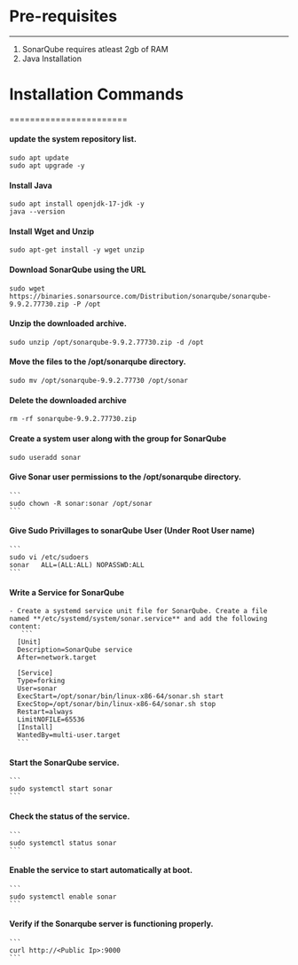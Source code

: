 # Pre-requisites
----------------
1. SonarQube requires atleast 2gb of RAM
2. Java Installation

# Installation Commands
=======================
#### update the system repository list.
   ```
   sudo apt update
   sudo apt upgrade -y
   ```
#### Install Java
   ```
   sudo apt install openjdk-17-jdk -y
   java --version
   ```
#### Install Wget and Unzip
   ```
   sudo apt-get install -y wget unzip
   ```
#### Download SonarQube using the URL
   ```
   sudo wget https://binaries.sonarsource.com/Distribution/sonarqube/sonarqube-9.9.2.77730.zip -P /opt
   ```
#### Unzip the downloaded archive.
   ```
   sudo unzip /opt/sonarqube-9.9.2.77730.zip -d /opt
   ```
#### Move the files to the **/opt/sonarqube** directory.
   ```
   sudo mv /opt/sonarqube-9.9.2.77730 /opt/sonar
   ```
#### Delete the downloaded archive
   ```
   rm -rf sonarqube-9.9.2.77730.zip
   ```
#### Create a system user along with the group for SonarQube
```
sudo useradd sonar
```
#### Give Sonar user permissions to the **/opt/sonarqube** directory.
    ```
    sudo chown -R sonar:sonar /opt/sonar
    ```
#### Give Sudo Privillages to sonarQube User (Under Root User name)
    ```
    sudo vi /etc/sudoers
    sonar   ALL=(ALL:ALL) NOPASSWD:ALL
    ```
#### Write a Service for SonarQube
    - Create a systemd service unit file for SonarQube. Create a file named **/etc/systemd/system/sonar.service** and add the following content:
       ```
      [Unit]
      Description=SonarQube service
      After=network.target
      
      [Service]
      Type=forking
      User=sonar
      ExecStart=/opt/sonar/bin/linux-x86-64/sonar.sh start
      ExecStop=/opt/sonar/bin/linux-x86-64/sonar.sh stop
      Restart=always
      LimitNOFILE=65536
      [Install]
      WantedBy=multi-user.target
      ```
    
#### Start the SonarQube service.
    ```
    sudo systemctl start sonar
    ```
#### Check the status of the service.
    ```
    sudo systemctl status sonar
    ```
#### Enable the service to start automatically at boot.
    ```
    sudo systemctl enable sonar
    ```
#### Verify if the Sonarqube server is functioning properly.
    ```
    curl http://<Public Ip>:9000
    ```
    




